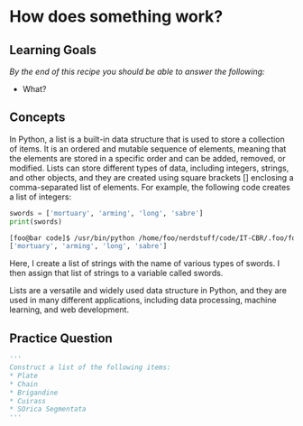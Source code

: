 # How does something work?

## Learning Goals

*By the end of this recipe you should be able to answer the following:*

* What?

## Concepts

In Python, a list is a built-in data structure that is used to store a collection of items. It is an ordered and mutable sequence of elements, meaning that the elements are stored in a specific order and can be added, removed, or modified. Lists can store different types of data, including integers, strings, and other objects, and they are created using square brackets [] enclosing a comma-separated list of elements. For example, the following code creates a list of integers:

```python
swords = ['mortuary', 'arming', 'long', 'sabre']
print(swords)
```

```bash
[foo@bar code]$ /usr/bin/python /home/foo/nerdstuff/code/IT-CBR/.foo/foo.py
['mortuary', 'arming', 'long', 'sabre']
```

Here, I create a list of strings with the name of various types of swords. I then assign that list of strings to a variable called swords. 

Lists are a versatile and widely used data structure in Python, and they are used in many different applications, including data processing, machine learning, and web development.

## Practice Question

```python
'''
Construct a list of the following items: 
* Plate 
* Chain 
* Brigandine
* Cuirass
* SOrica Segmentata
'''
```
